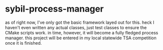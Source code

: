 # sybil-process-manager
as of right now, I've only got the basic framework layed out for this.
heck I haven't even written any actual classes, just test classes to ensure the CMake scripts work.
in time, however, it will become a fully fledged process manager.
this project will be entered in my local statewide TSA competition once it is finished.

